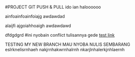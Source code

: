 #PROJECT GIT PUSH & PULL
ido
ian
haloooooo

ainfoainfoainfoiajg awdawdad
 
alaijfi ajgoiahhoaigh awdawdawd

dfdgdgrd
#ini nyobain conflict tulisannya gede
[test link](https://www.google.com)


TESTING MY NEW BRANCH
MAU NYOBA NULIS SEMBARANG
eslrknelisrnhaeh
nakjrnhakwrnhalrnh
nkarjlnhalerkjnhlaernh